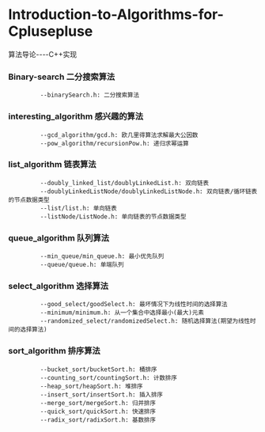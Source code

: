 # Introduction-to-Algorithms-for-Cplusepluse
算法导论----C++实现
### Binary-search 二分搜索算法
             --binarySearch.h: 二分搜索算法
### interesting_algorithm 感兴趣的算法
             --gcd_algorithm/gcd.h: 欧几里得算法求解最大公因数
             --pow_algorithm/recursionPow.h: 递归求幂运算
### list_algorithm 链表算法
             --doubly_linked_list/doublyLinkedList.h: 双向链表
             --doublyLinkedListNode/doublyLinkedListNode.h: 双向链表/循环链表的节点数据类型
             --list/list.h: 单向链表
             --listNode/ListNode.h: 单向链表的节点数据类型
### queue_algorithm 队列算法
             --min_queue/min_queue.h: 最小优先队列
             --queue/queue.h: 单端队列

### select_algorithm 选择算法
             --good_select/goodSelect.h: 最坏情况下为线性时间的选择算法
             --minimum/minimum.h: 从一个集合中选择最小(最大)元素
             --randomized_select/randomizedSelect.h: 随机选择算法(期望为线性时间的选择算法)
### sort_algorithm 排序算法
             --bucket_sort/bucketSort.h: 桶排序
             --counting_sort/countingSort.h: 计数排序
             --heap_sort/heapSort.h: 堆排序
             --insert_sort/insertSort.h: 插入排序
             --merge_sort/mergeSort.h: 归并排序
             --quick_sort/quickSort.h: 快速排序
             --radix_sort/radixSort.h: 基数排序

